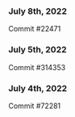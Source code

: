 ### July 8th, 2022

Commit #22471

### July 5th, 2022

Commit #314353


### July 4th, 2022

Commit #72281
